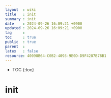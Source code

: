 ```yaml
---
layout  : wiki
title   : init
summary : init
date    : 2024-09-26 16:09:21 +0900
updated : 2024-09-26 16:09:21 +0900
tag     :
toc     : true
public  : true
parent  :
latex   : false
resource: 40098B64-C0B2-4093-9E0D-D9F4287B78B1
---
```

* TOC
{:toc}

# init
